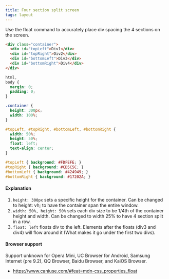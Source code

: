 ```yaml
---
title: Four section split screen
tags: layout
---
```


Use the float command to accurately place div spacing the 4 sections on the screen. 

```html
<div class="container">
  <div id="topLeft">Div1</div>
  <div id="topRight">Div2</div>
  <div id="bottomLeft">Div3</div>
  <div id="bottomRight">Div4</div>
</div>
```

```css
html,
body {
  margin: 0;
  padding: 0;
}

.container {
  height: 300px;
  width: 100%;
}

#topLeft, #topRight, #bottomLeft, #bottomRight {   
  width: 50%; 
  height: 50%; 
  float: left; 
  text-align: center; 
}

#topLeft { background: #FDFEFE; }
#topRight { background: #CD5C5C; }
#bottomLeft { background: #424949; }
#bottomRight { background: #17202A; }

```

#### Explanation

1. `height: 300px` sets a specific height for the container. Can be changed to height: vh; to have the container span the entire window. 
2. `width: 50%, height: 50%` sets each div size to be 1/4th of the container height and width. Can be changed to width 25% to have 4 section split in a row. 
3. `float: left` floats div to the left. Elements after the floats (div3 and div4) will flow around it (What makes it go under the first two divs).


#### Browser support

<span class="snippet__support-note"> Support unknown for Opera Mini, UC Browser for Android, Samsung Internet (pre 9.2), QQ Browser, Baidu Browser, and KaiOS Browser. </span>

- https://www.caniuse.com/#feat=mdn-css_properties_float
